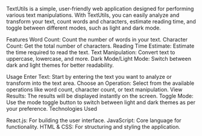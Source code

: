 TextUtils is a simple, user-friendly web application designed for performing various text manipulations. With TextUtils, you can easily analyze and transform your text, count words and characters, estimate reading time, and toggle between different modes, such as light and dark mode.

Features
Word Count: Count the number of words in your text.
Character Count: Get the total number of characters.
Reading Time Estimate: Estimate the time required to read the text.
Text Manipulation: Convert text to uppercase, lowercase, and more.
Dark Mode/Light Mode: Switch between dark and light themes for better readability.

Usage
Enter Text: Start by entering the text you want to analyze or transform into the text area.
Choose an Operation: Select from the available operations like word count, character count, or text manipulation.
View Results: The results will be displayed instantly on the screen.
Toggle Mode: Use the mode toggle button to switch between light and dark themes as per your preference.
Technologies Used

React.js: For building the user interface.
JavaScript: Core language for functionality.
HTML & CSS: For structuring and styling the application.
